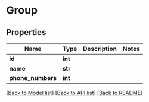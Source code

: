 # Group


## Properties
Name | Type | Description | Notes
------------ | ------------- | ------------- | -------------
**id** | **int** |  | 
**name** | **str** |  | 
**phone_numbers** | **int** |  | 


[[Back to Model list]](../../README.md#models) [[Back to API list]](../../README.md#available-methods) [[Back to README]](../../README.md)


